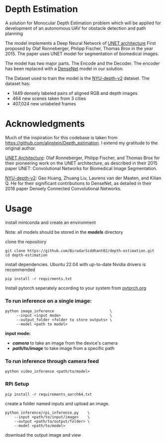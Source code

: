 # **Depth Estimation**

A solution for Monocular Depth Estimation problem which will be applied for development of an autonomous UAV for obstacle detection and path planning

The model implements a Deep Neural Network of [UNET architecture](https://arxiv.org/abs/1505.04597) First proposed by Olaf Ronneberger, Philipp Fischer, Thomas Brox in the year 2015. The paper uses UNET model for segmentation of biomedical images.

The model has two major parts. The Encode and the Decoder. The encoder has been replaced with a [DenseNet](https://arxiv.org/abs/1608.06993) model in our solution. 

The Dataset used to train the model is the [NYU-depth-v2](https://cs.nyu.edu/~fergus/datasets/nyu_depth_v2.html) dataset. The dataset has:
- 1449 densely labeled pairs of aligned RGB and depth images
- 464 new scenes taken from 3 cities
- 407,024 new unlabeled frames

# **Acknowledgments**

Much of the inspiration for this codebase is taken from https://github.com/alinstein/Depth_estimation. I extend my gratitude to the original author.

[UNET Architecture](https://arxiv.org/abs/1505.04597): Olaf Ronneberger, Philipp Fischer, and Thomas Brox for their pioneering work on the UNET architecture, as described in their 2015 paper UNET: Convolutional Networks for Biomedical Image Segmentation.

[NYU-depth-v2](https://cs.nyu.edu/~fergus/datasets/nyu_depth_v2.html): Gao Huang, Zhuang Liu, Laurens van der Maaten, and Kilian Q. He for their significant contributions to DenseNet, as detailed in their 2016 paper Densely Connected Convolutional Networks.

# Usage

install miniconda and create an environment

Note: all models should be stored in the ***models*** directory

clone the repository
```
git clone https://github.com/BiradarSiddhant02/depth-estimation.git
cd depth-estimation
```

install dependencies. Ubuntu 22.04 with up-to-date Nvidia drivers is recommended
```
pip install -r requirments.txt
```
Install pytorch seperately according to your system from [pytorch.org](pytorch.org)

### **To run inference on a single image:**
```
python image_inference                         \
     --input <input mode>                      \
     --output_folder <folder to store outputs> \
     --model <path to model>
```
**input mode:**
- ***camera*** to take an image from the device's camera
- ***path/to/image*** to take image from a specific path

### **To run inference through camera feed**
```
python video_inference <path/to/model>
```

### **RPi Setup**
```
pip install -r requirements_aarch64.txt
```
create a folder named inputs and upload an image.
```
python inference/rpi_inference.py    \
    --input <path/to/input/image>    \
    --output <path/to/output/folder> \
    --model <path/to/model>
```
download the output image and view